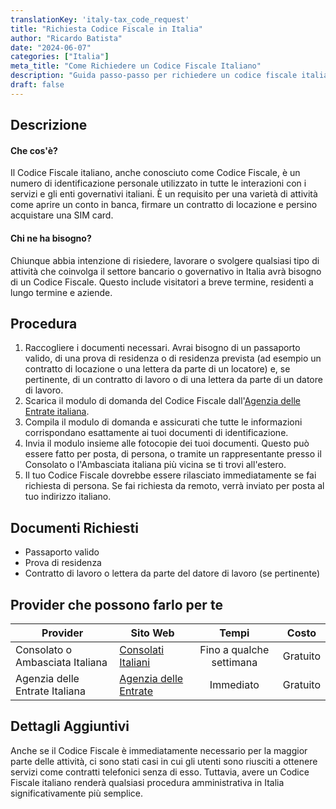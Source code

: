 ```yaml
---
translationKey: 'italy-tax_code_request'
title: "Richiesta Codice Fiscale in Italia"
author: "Ricardo Batista"
date: "2024-06-07"
categories: ["Italia"]
meta_title: "Come Richiedere un Codice Fiscale Italiano"
description: "Guida passo-passo per richiedere un codice fiscale italiano, conosciuto anche come Codice Fiscale"
draft: false
---
```


## Descrizione
#### Che cos'è?
Il Codice Fiscale italiano, anche conosciuto come Codice Fiscale, è un numero di identificazione personale utilizzato in tutte le interazioni con i servizi e gli enti governativi italiani. È un requisito per una varietà di attività come aprire un conto in banca, firmare un contratto di locazione e persino acquistare una SIM card.

#### Chi ne ha bisogno?
Chiunque abbia intenzione di risiedere, lavorare o svolgere qualsiasi tipo di attività che coinvolga il settore bancario o governativo in Italia avrà bisogno di un Codice Fiscale. Questo include visitatori a breve termine, residenti a lungo termine e aziende.

## Procedura

1. Raccogliere i documenti necessari. Avrai bisogno di un passaporto valido, di una prova di residenza o di residenza prevista (ad esempio un contratto di locazione o una lettera da parte di un locatore) e, se pertinente, di un contratto di lavoro o di una lettera da parte di un datore di lavoro.
2. Scarica il modulo di domanda del Codice Fiscale dall'[Agenzia delle Entrate italiana](https://www.agenziaentrate.gov.it/portale/web/guest/schede/fiscale/codice-fiscale).
3. Compila il modulo di domanda e assicurati che tutte le informazioni corrispondano esattamente ai tuoi documenti di identificazione.
4. Invia il modulo insieme alle fotocopie dei tuoi documenti. Questo può essere fatto per posta, di persona, o tramite un rappresentante presso il Consolato o l'Ambasciata italiana più vicina se ti trovi all'estero.
5. Il tuo Codice Fiscale dovrebbe essere rilasciato immediatamente se fai richiesta di persona. Se fai richiesta da remoto, verrà inviato per posta al tuo indirizzo italiano.

## Documenti Richiesti
- Passaporto valido
- Prova di residenza
- Contratto di lavoro o lettera da parte del datore di lavoro (se pertinente)

## Provider che possono farlo per te

| Provider   |          Sito Web        |    Tempi        |       Costo     |
| -----------| ------------------------  | :-------------: | :------------: |
| Consolato o Ambasciata Italiana | [Consolati Italiani](https://www.esteri.it/mae/it/ministero/laretediplomatica/ambasciate/) | Fino a qualche settimana | Gratuito |
| Agenzia delle Entrate Italiana | [Agenzia delle Entrate](https://www.agenziaentrate.gov.it/) | Immediato | Gratuito |

## Dettagli Aggiuntivi
Anche se il Codice Fiscale è immediatamente necessario per la maggior parte delle attività, ci sono stati casi in cui gli utenti sono riusciti a ottenere servizi come contratti telefonici senza di esso. Tuttavia, avere un Codice Fiscale italiano renderà qualsiasi procedura amministrativa in Italia significativamente più semplice.